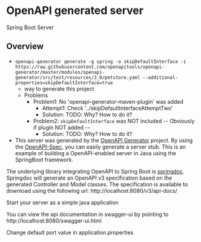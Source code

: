 # OpenAPI generated server

Spring Boot Server

## Overview
* `openapi-generator generate -g spring -o skipDefaultInterface -i https://raw.githubusercontent.com/openapitools/openapi-generator/master/modules/openapi-generator/src/test/resources/3_0/petstore.yaml --additional-properties=skipDefaultInterface=true`
  * way to generate this project
  * Problems
    * Problem1: No 'openapi-generator-maven-plugin' was added
      * Attempt1: Check '../skipDefaultInterfaceAttemptTwo'
      * Solution: TODO: Why? How to do it?
    * Problem2: `skipDefaultInterface` was NOT included -- Obviously if plugin NOT added --
      * Solution: TODO: Why? How to do it?
* This server was generated by the [OpenAPI Generator](https://openapi-generator.tech) project.
By using the [OpenAPI-Spec](https://openapis.org), you can easily generate a server stub.
This is an example of building a OpenAPI-enabled server in Java using the SpringBoot framework.


The underlying library integrating OpenAPI to Spring Boot is [springdoc](https://springdoc.org).
Springdoc will generate an OpenAPI v3 specification based on the generated Controller and Model classes.
The specification is available to download using the following url:
http://localhost:8080/v3/api-docs/

Start your server as a simple java application

You can view the api documentation in swagger-ui by pointing to
http://localhost:8080/swagger-ui.html

Change default port value in application.properties
 